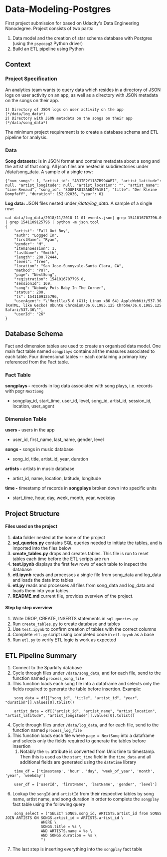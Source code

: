 # Data-Modeling-Postgres

First project submission for based on Udacity's Data Engineering Nanodegree. Project consists of two parts:

1. Data model and the creation of star schema database with Postgres (using the `psycopg2` Python driver)
2. Build an ETL pipeline using Python

## Context

### Project Specification

An analytics team wants to query data which resides in a directory of JSON logs on user activity on an app,
as well as a directory with JSON metadata on the songs on their app.

```commandline
1) Directory of JSON logs on user activity on the app (*/data/log_data*)
2) Directory with JSON metadata on the songs on their app (*/data/song_data*)
```
The minimum project requirement is to create a database schema and ETL pipeline for analysis.

### Data

**Song datasets:** is in JSON format and contains metadata about a song and the artist of that song. All json
files are nested in subdirectories under /data/song_data. A sample of a single row:
```commandline
{"num_songs": 1, "artist_id": "ARJIE2Y1187B994AB7", "artist_latitude": null, "artist_longitude": null, "artist_location": "", "artist_name": "Line Renaud", "song_id": "SOUPIRU12A6D4FA1E1", "title": "Der Kleine Dompfaff", "duration": 152.92036, "year": 0}
```

**Log data:** JSON files nested under _/data/log_data_. A sample of a single row:

```commandline
cat data/log_data/2018/11/2018-11-01-events.json| grep 1541016707796.0 | grep 1541109125796 | python -m json.tool
{
    "artist": "Fall Out Boy",
    "auth": "Logged In",
    "firstName": "Ryan",
    "gender": "M",
    "itemInSession": 1,
    "lastName": "Smith",
    "length": 200.72444,
    "level": "free",
    "location": "San Jose-Sunnyvale-Santa Clara, CA",
    "method": "PUT",
    "page": "NextSong",
    "registration": 1541016707796.0,
    "sessionId": 169,
    "song": "Nobody Puts Baby In The Corner",
    "status": 200,
    "ts": 1541109125796,
    "userAgent": "\"Mozilla/5.0 (X11; Linux x86_64) AppleWebKit/537.36 (KHTML, like Gecko) Ubuntu Chromium/36.0.1985.125 Chrome/36.0.1985.125 Safari/537.36\"",
    "userId": "26"
}
```
## Database Schema

Fact and dimension tables are used to create an organised data model. One main fact table named `songplays`
contains all the measures associated to each table. Four dimensional tables -- each containing a primary
key referenced from the Fact table.

### **Fact Table**

**songplays -** records in log data associated with song plays, i.e. records with psgr `NextSong`

* songplay_id, start_time, user_id, level, song_id, artist_id, session_id, location, user_agent

### **Dimension Table**

**users -** users in the app

* user_id, first_name, last_name, gender, level

**songs -** songs in music database

* song_id, title, artist_id, year, duration

**artists -** artists in music database

* artist_id, name, location, latitude, longitude

**time -** timestamp of records in **songplays** broken down into specific units

* start_time, hour, day, week, month, year, weekday

## Project Structure

#### Files used on the project

1. **data** folder nested at the home of the project
2. **sql_queries.py** contains SQL queries needed to initiate the tables, and is imported into the files below
3. **create_tables.py** drops and creates tables. This file is run to reset tables each time before the ETL scripts are run
4. **test.ipynb** displays the first few rows of each table to inspect the database
5. **etl.ipynb** reads and processes a single file from song_data and log_data and loads the data into tables
6. **etl.py** reads and processes all files from song_data and log_data and loads them into your tables.
7. **README.md** current file, provides overview of the project.

#### Step by step overview

1. Write DROP, CREATE, INSERTS statements in `sql_queries.py`
2. Run `create_tables.py` to create database and tables
3. Use `test.ipynb` to confirm creation of tables with the correct columns
4. Complete `etl.py` script using completed code in `etl.ipynb` as a base
5. Run `etl.py` to verify ETL logic is work as expected

## ETL Pipeline Summary

1. Connect to the Sparkify database
2. Cycle through files under `/data/song_data`, and for each file, send to the function named `process_song_file`
3. This function loads each song file into a dataframe and selects only the fields required to generate the table before insertion. Example:
```commandline
    song_data = df[["song_id", "title", "artist_id", "year", "duration"]].values[0].tolist()
```
```commandline
    artist_data = df[["artist_id", "artist_name", "artist_location", "artist_latitude", "artist_longitude"]].values[0].tolist()
```
4. Cycle through files under `/data/log_data`, and for each file, send to the function named `process_log_file`
5. This function loads each file where `page = NextSong` into a dataframe and selects only the fields required to generate the tables before insertion
   1. Notably the `ts` attribute is converted from Unix time to timestamp. Then this is used as the `start_time` field in the `time_data` and all additional fields are generated using the `datetime` library
```commandline
    time_df = ['timestamp', 'hour', 'day', 'week_of_year', 'month', 'year', 'weekday']
```
```commandline
    user_df = ['userId', 'firstName', 'lastName', 'gender', 'level']
```
6. Lookup the `songId` and `artistId` from their respective tables by song name, artist name, and song duration in order to complete the `songplay` fact table using the following query
```commandline
    song_select = ("SELECT SONGS.song_id, ARTISTS.artist_id from SONGS JOIN ARTISTS ON SONGS.artist_id = ARTISTS.artist_id \
                WHERE \
                SONGS.title = %s \
                AND ARTISTS.name = %s \
                AND SONGS.duration = %s \
                ")
```
7. The last step is inserting everything into the `songplay` fact table







